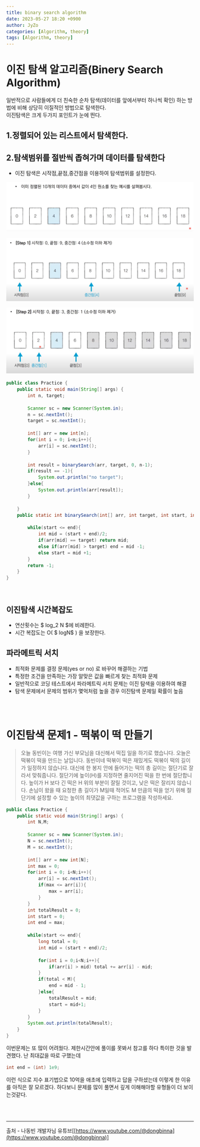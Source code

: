 ```yaml
---
title: binary search algorithm
date: 2023-05-27 18:20 +0900
author: JyZo
categories: [Algorithm, theory]
tags: [Algorithm, theory]
---
```


# 이진 탐색 알고리즘(Binery Search Algorithm)

일반적으로 사람들에게 더 친숙한 순차 탐색(데이터를 앞에서부터 하나씩 확인) 하는 방법에 비해 상당히 이질적인 방법으로 탐색한다.  
이진탐색은 크게 두가지 포인트가 눈에 띈다.

**1.정렬되어 있는 리스트에서 탐색한다.**
---

**2.탐색범위를 절반씩 좁혀가며 데이터를 탐색한다**
---

- 이진 탐색은 시작점,끝점,중간점을 이용하여 탐색범위를 설정한다. 

![binary_search1](/assets/img/post_img/binary_search1.PNG "binary_search1")

![binary_search2](/assets/img/post_img/binary_search2.PNG "binary_search2")

![binary_search3](/assets/img/post_img/binary_search3.PNG "binary_search3")

```java
public class Practice {
    public static void main(String[] args) {
        int n, target;

        Scanner sc = new Scanner(System.in);
        n = sc.nextInt();
        target = sc.nextInt();

        int[] arr = new int[n];
        for(int i = 0; i<n;i++){
            arr[i] = sc.nextInt();
        }

        int result = binarySearch(arr, target, 0, n-1);
        if(result == -1){
            System.out.println("no target");
        }else{
            System.out.println(arr[result]);
        }

    }
    public static int binarySearch(int[] arr, int target, int start, int end){

        while(start <= end){
            int mid = (start + end)/2;
            if(arr[mid] == target) return mid;
            else if(arr[mid] > target) end = mid -1;
            else start = mid +1;
        }
        return -1;
    }
}
```
<br/>



이진탐색 시간복잡도
---

- 연산횟수는 $ log_2 N $에 비례한다.
- 시간 복잡도는 O( $ logN$ ) 을 보장한다. 

파라메트릭 서치
-----

- 최적화 문제를 결정 문제(yes or no) 로 바꾸어 해결하는 기법
- 특정한 조건을 만족하는 가장 알맞은 값을 빠르게 찾는 최적화 문제
- 일반적으로 코딩 테스트에서 파라메트릭 서치 문제는 이진 탐색을 이용하여 해결
- 탐색 문제에서 문제의 범위가 몇억처럼 높을 경우 이진탐색 문제일 확률이 높음

<br/>
<br/>


# 이진탐색 문제1 - 떡볶이 떡 만들기
> 오늘 동빈이는 여행 가신 부모님을 대신해서 떡집 일을 하기로 했습니다. 오늘은 떡볶이 떡을 만드는 날입니다. 동빈이네 떡볶이 떡은 재밌게도 떡볶이 떡의 길이가 일정하지 않습니다. 대신에 한 봉지 안에 들어가는 떡의 총 길이는 절단기로 잘라서 맞춰줍니다.
절단기에 높이(H)를 지정하면 줄지어진 떡을 한 번에 절단합니다. 높이가 H 보다 긴 떡은 H 위의 부분이 잘릴 것이고, 낮은 떡은 잘리지 않습니다. 손님이 왔을 때 요청한 총 길이가 M일때 적어도 M 만큼의 떡을 얻기 위해 절단기에 설정할 수 있는 높이의 최댓값을 구하는 프로그램을 작성하세요.

```java
public class Practice {
    public static void main(String[] args) {
        int N,M;

        Scanner sc = new Scanner(System.in);
        N = sc.nextInt();
        M = sc.nextInt();

        int[] arr = new int[N];
        int max = 0;
        for(int i = 0; i<N;i++){
            arr[i] = sc.nextInt();
            if(max <= arr[i]){
                max = arr[i];
            }
        }
        int totalResult = 0;
        int start = 0;
        int end = max;

        while(start <= end){
            long total = 0;
            int mid = (start + end)/2;

            for(int i = 0;i<N;i++){
                if(arr[i] > mid) total += arr[i] - mid;
            }
            if(total < M){
                end = mid - 1;
            }else{
                totalResult = mid;
                start = mid+1;
            }
        }
        System.out.println(totalResult);
    }
}
```

이번문제는 또 많이 어려웠다. 제한시간안에 풀이를 못봐서 참고를 하다 특이한 것을 발견했다. 난 최대값을 따로 구했는데  
```java
int end = (int) 1e9;  
```
이런 식으로 지수 표기법으로 10억을 애초에 입력하고 답을 구하셨는데 이렇게 한 이유를 아직은 잘 모르겠다. 
하다보니 문제를 많이 풀면서 깊게 이해해야할 유형들이 더 보이는것같다.

<br/>
<br/>


--------

출처 - 나동빈 개발자님 유튜브[[https://www.youtube.com/@dongbinna](https://www.youtube.com/@dongbinna)]